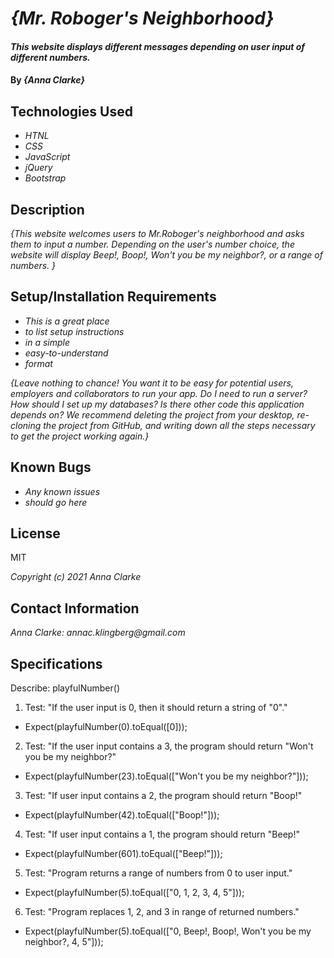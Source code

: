 # _{Mr. Roboger's Neighborhood}_

#### _This website displays different messages depending on user input of different numbers._

#### By _**{Anna Clarke}**_

## Technologies Used

* _HTNL_
* _CSS_
* _JavaScript_
* _jQuery_
* _Bootstrap_

## Description

_{This website welcomes users to Mr.Roboger's neighborhood and asks them to input a number. Depending on the user's number choice, the website will display Beep!, Boop!, Won't you be my neighbor?, or a range of numbers. }_

## Setup/Installation Requirements

* _This is a great place_
* _to list setup instructions_
* _in a simple_
* _easy-to-understand_
* _format_

_{Leave nothing to chance! You want it to be easy for potential users, employers and collaborators to run your app. Do I need to run a server? How should I set up my databases? Is there other code this application depends on? We recommend deleting the project from your desktop, re-cloning the project from GitHub, and writing down all the steps necessary to get the project working again.}_

## Known Bugs

* _Any known issues_
* _should go here_

## License

MIT

_Copyright (c) 2021 Anna Clarke_

## Contact Information

_Anna Clarke: annac.klingberg@gmail.com_

## Specifications

Describe: playfulNumber()

1. Test: "If the user input is 0, then it should return a string of "0"."
* Expect(playfulNumber(0).toEqual([0]));

2. Test: "If the user input contains a 3, the program should return "Won't you be my neighbor?"
* Expect(playfulNumber(23).toEqual(["Won't you be my neighbor?"]));

3. Test: "If user input contains a 2, the program should return "Boop!"
* Expect(playfulNumber(42).toEqual(["Boop!"]));

4. Test: "If user input contains a 1, the program should return "Beep!"
* Expect(playfulNumber(601).toEqual(["Beep!"]));

5. Test: "Program returns a range of numbers from 0 to user input."
* Expect(playfulNumber(5).toEqual(["0, 1, 2, 3, 4, 5"]));

6. Test: "Program replaces 1, 2, and 3 in range of returned numbers."
* Expect(playfulNumber(5).toEqual(["0, Beep!, Boop!, Won't you be my neighbor?, 4, 5"]));




